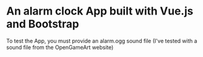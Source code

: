 # An alarm clock App built with Vue.js and Bootstrap

To test the App, you must provide an alarm.ogg sound file (I've tested with a sound file from the OpenGameArt website)
